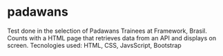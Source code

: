 # padawans
Test done in the selection of Padawans Trainees at Framework, Brasil.
Counts with a HTML page that retrieves data from an API and displays on screen.
Tecnologies used: HTML, CSS, JavsScript, Bootstrap
